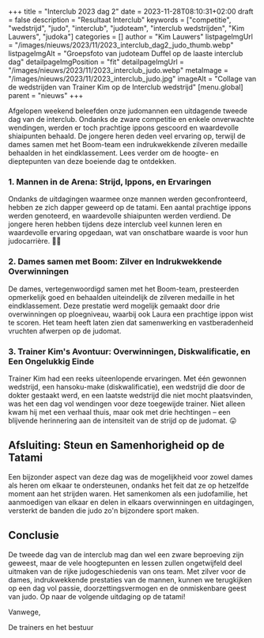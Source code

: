 +++
title = "Interclub 2023 dag 2"
date = 2023-11-28T08:10:31+02:00
draft = false
description = "Resultaat Interclub"
keywords = ["competitie", "wedstrijd", "judo", "interclub", "judoteam", "interclub wedstrijden", "Kim Lauwers", "judoka"]
categories = []
author = "Kim Lauwers"
listpageImgUrl = "/images/nieuws/2023/11/2023_interclub_dag2_judo_thumb.webp"
listpageImgAlt = "Groepsfoto van judoteam Duffel op de laaste interclub dag"
detailpageImgPosition = "fit"
detailpageImgUrl = "/images/nieuws/2023/11/2023_interclub_judo.webp"
metaImage = "/images/nieuws/2023/11/2023_interclub_judo.jpg"
imageAlt = "Collage van de wedstrijden van Trainer Kim op de Interclub wedstrijd"
[menu.global]
parent = "nieuws"
+++

Afgelopen weekend beleefden onze judomannen een uitdagende tweede dag van de interclub. Ondanks de zware competitie en enkele onverwachte wendingen, werden er toch prachtige ippons gescoord en waardevolle shiaipunten behaald. De jongere heren deden veel ervaring op, terwijl de dames samen met het Boom-team een indrukwekkende zilveren medaille behaalden in het eindklassement. 
Lees verder om de hoogte- en dieptepunten van deze boeiende dag te ontdekken.

### 1. Mannen in de Arena: Strijd, Ippons, en Ervaringen

Ondanks de uitdagingen waarmee onze mannen werden geconfronteerd, hebben ze zich dapper geweerd op de tatami. 
Een aantal prachtige ippons werden genoteerd, en waardevolle shiaipunten werden verdiend. 
De jongere heren hebben tijdens deze interclub veel kunnen leren en waardevolle ervaring opgedaan, wat van onschatbare waarde is voor hun judocarrière. 💪🏻

### 2. Dames samen met Boom: Zilver en Indrukwekkende Overwinningen

De dames, vertegenwoordigd samen met het Boom-team, presteerden opmerkelijk goed en behaalden uiteindelijk de zilveren medaille in het eindklassement. 
Deze prestatie werd mogelijk gemaakt door drie overwinningen op ploegniveau, waarbij ook Laura een prachtige ippon wist te scoren. 
Het team heeft laten zien dat samenwerking en vastberadenheid vruchten afwerpen op de judomat.

### 3. Trainer Kim's Avontuur: Overwinningen, Diskwalificatie, en Een Ongelukkig Einde

Trainer Kim had een reeks uiteenlopende ervaringen. Met één gewonnen wedstrijd, een hansoku-make (diskwalificatie), een wedstrijd die door de dokter gestaakt werd, en een laatste wedstrijd die niet mocht plaatsvinden, was het een dag vol wendingen voor deze toegewijde trainer. Niet alleen kwam hij met een verhaal thuis, maar ook met drie hechtingen – een blijvende herinnering aan de intensiteit van de strijd op de judomat. 😛

## Afsluiting: Steun en Samenhorigheid op de Tatami

Een bijzonder aspect van deze dag was de mogelijkheid voor zowel dames als heren om elkaar te ondersteunen, ondanks het feit dat ze op hetzelfde moment aan het strijden waren. Het samenkomen als een judofamilie, het aanmoedigen van elkaar en delen in elkaars overwinningen en uitdagingen, versterkt de banden die judo zo'n bijzondere sport maken.

## Conclusie

De tweede dag van de interclub mag dan wel een zware beproeving zijn geweest, maar de vele hoogtepunten en lessen zullen ongetwijfeld deel uitmaken van de rijke judogeschiedenis van ons team. Met zilver voor de dames, indrukwekkende prestaties van de mannen, kunnen we terugkijken op een dag vol passie, doorzettingsvermogen en de onmiskenbare geest van judo. Op naar de volgende uitdaging op de tatami!

Vanwege,

De trainers en het bestuur